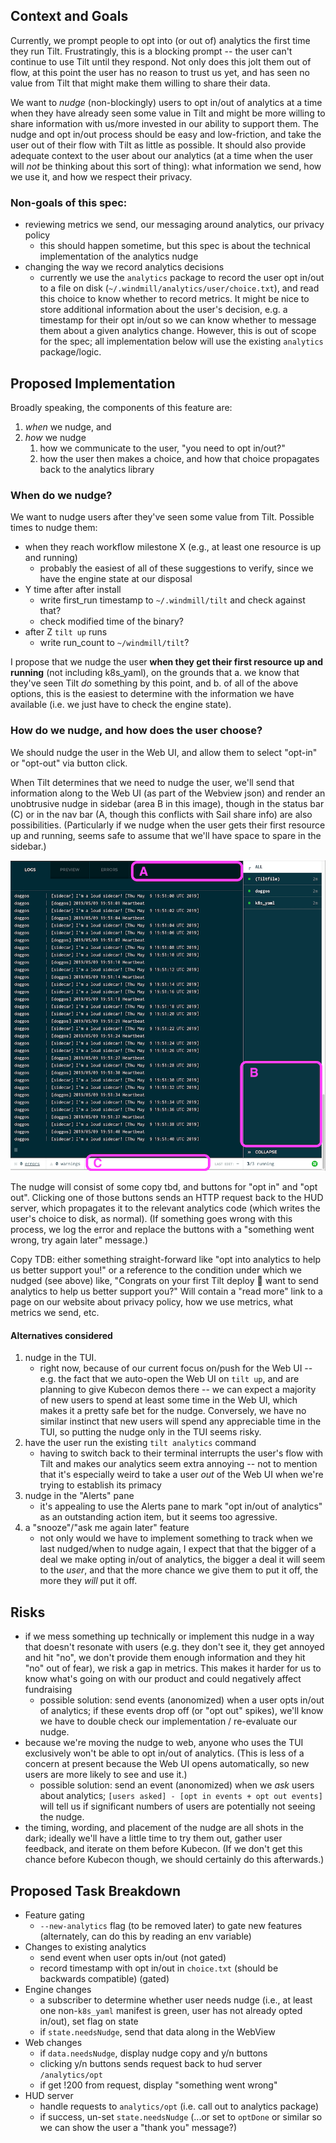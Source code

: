 ## Context and Goals

Currently, we prompt people to opt into (or out of) analytics the first time they run Tilt. Frustratingly, this is a blocking prompt -- the user can't continue to use Tilt until they respond. Not only does this jolt them out of flow, at this point the user has no reason to trust us yet, and has seen no value from Tilt that might make them willing to share their data. 

We want to *nudge* (non-blockingly) users to opt in/out of analytics at a time when they have already seen some value in Tilt and might be more willing to share information with us/more invested in our ability to support them. The nudge and opt in/out process should be easy and low-friction, and take the user out of their flow with Tilt as little as possible. It should also provide adequate context to the user about our analytics (at a time when the user will _not_ be thinking about this sort of thing): what information we send, how we use it, and how we respect their privacy.

### Non-goals of this spec:
* reviewing metrics we send, our messaging around analytics, our privacy policy
    * this should happen sometime, but this spec is about the technical implementation of the analytics nudge
* changing the way we record analytics decisions
    * currently we use the `analytics` package to record the user opt in/out to a file on disk (`~/.windmill/analytics/user/choice.txt`), and read this choice to know whether to record metrics. It might be nice to store additional information about the user's decision, e.g. a timestamp for their opt in/out so we can know whether to message them about a given analytics change. However, this is out of scope for the spec; all implementation below will use the existing `analytics` package/logic.

## Proposed Implementation
Broadly speaking, the components of this feature are:
1. *when* we nudge, and
2. *how* we nudge
    1. how we communicate to the user, "you need to opt in/out?"
    2. how the user then makes a choice, and how that choice propagates back to the analytics library

### When do we nudge?

We want to nudge users after they've seen some value from Tilt. Possible times to nudge them:
* when they reach workflow milestone X (e.g., at least one resource is up and running)
    * probably the easiest of all of these suggestions to verify, since we have the engine state at our disposal
* Y time after after install
    * write first_run timestamp to `~/.windmill/tilt` and check against that?
    * check modified time of the binary?
* after Z `tilt up` runs
    * write run_count to `~/windmill/tilt`?
    
I propose that we nudge the user **when they get their first resource up and running** (not including k8s_yaml), on the grounds that a. we know that they've seen Tilt *do* something by this point, and b. of all of the above options, this is the easiest to determine with the information we have available (i.e. we just have to check the engine state). 
    
### How do we nudge, and how does the user choose?

We should nudge the user in the Web UI, and allow them to select "opt-in" or "opt-out" via button click.

When Tilt determines that we need to nudge the user, we'll send that information along to the Web UI (as part of the Webview json) and render an unobtrusive nudge in sidebar (area B in this image), though in the status bar (C) or in the nav bar (A, though this conflicts with Sail share info) are also possibilities. (Particularly if we nudge when the user gets their first resource up and running, seems safe to assume that we'll have space to spare in the sidebar.)

![possible places in Web UI to put analytics nudge](images/web-ui-where-nudge.png)

The nudge will consist of some copy tbd, and buttons for "opt in" and "opt out". Clicking one of those buttons sends an HTTP request back to the HUD server, which propagates it to the relevant analytics code (which writes the user's choice to disk, as normal). (If something goes wrong with this process, we log the error and replace the buttons with a "something went wrong, try again later" message.)

Copy TDB: either something straight-forward like "opt into analytics to help us better support you!" or a reference to the condition under which we nudged (see above) like, "Congrats on your first Tilt deploy 🎉 want to send analytics to help us better support you?" Will contain a "read more" link to a page on our website about privacy policy, how we use metrics, what metrics we send, etc.

#### Alternatives considered
1. nudge in the TUI.
    * right now, because of our current focus on/push for the Web UI -- e.g. the fact that we auto-open the Web UI on `tilt up`, and are planning to give Kubecon demos there -- we can expect a majority of new users to spend at least some time in the Web UI, which makes it a pretty safe bet for the nudge. Conversely, we have no similar instinct that new users will spend any appreciable time in the TUI, so putting the nudge only in the TUI seems risky.
2. have the user run the existing `tilt analytics` command
    * having to switch back to their terminal interrupts the user's flow with Tilt and makes our analytics seem extra annoying -- not to mention that it's especially weird to take a user _out_ of the Web UI when we're trying to establish its primacy 
3. nudge in the "Alerts" pane
    * it's appealing to use the Alerts pane to mark "opt in/out of analytics" as an outstanding action item, but it seems too agressive.
4. a "snooze"/"ask me again later" feature
    * not only would we have to implement something to track when we last nudged/when to nudge again, I expect that that the bigger of a deal we make opting in/out of analytics, the bigger a deal it will seem to the _user_, and that the more chance we give them to put it off, the more they _will_ put it off.

## Risks
* if we mess something up technically or implement this nudge in a way that doesn't resonate with users (e.g. they don't see it, they get annoyed and hit "no", we don't provide them enough information and they hit "no" out of fear), we risk a gap in metrics. This makes it harder for us to know what's going on with our product and could negatively affect fundraising
	* possible solution: send events (anonomized) when a user opts in/out of analytics; if these events drop off (or "opt out" spikes), we'll know we have to double check our implementation / re-evaluate our nudge.
* because we're moving the nudge to web, anyone who uses the TUI exclusively won't be able to opt in/out of analytics. (This is less of a concern at present because the Web UI opens automatically, so new users are more likely to see and use it.)
	* possible solution: send an event (anonomized) when we *ask* users about analytics; `[users asked] - [opt in events + opt out events]` will tell us if significant numbers of users are potentially not seeing the nudge.
* the timing, wording, and placement of the nudge are all shots in the dark; ideally we'll have a little time to try them out, gather user feedback, and iterate on them before Kubecon. (If we don't get this chance before Kubecon though, we should certainly do this afterwards.)

## Proposed Task Breakdown
* Feature gating
	* `--new-analytics` flag (to be removed later) to gate new features (alternately, can do this by reading an env variable)
* Changes to existing analytics
	* send event when user opts in/out (not gated)
	* record timestamp with opt in/out in `choice.txt` (should be backwards compatible) (gated)
* Engine changes
	* a subscriber to determine whether user needs nudge (i.e., at least one non-`k8s_yaml` manifest is green, user has not already opted in/out), set flag on state
	* if `state.needsNudge`, send that data along in the WebView
* Web changes
	* if `data.needsNudge`, display nudge copy and y/n buttons
	* clicking y/n buttons sends request back to hud server `/analytics/opt`
	* if get !200 from request, display "something went wrong"
* HUD server
	* handle requests to `analytics/opt` (i.e. call out to analytics package)
	* if success, un-set `state.needsNudge` (...or set to `optDone` or similar so we can show the user a "thank you" message?)

